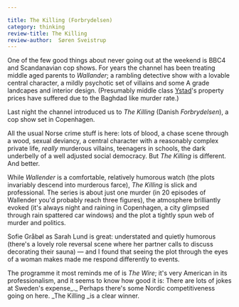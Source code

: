 ```yaml
---

title: The Killing (Forbrydelsen)
category: thinking
review-title: The Killing
review-author:  Søren Sveistrup
---
```


One of the few good things about never going out at the weekend is BBC4 and Scandanavian cop shows. For years the channel has been treating middle aged parents to _Wallander_; a rambling detective show with a lovable central character, a mildly psychotic set of villains and some A grade landcapes and interior design. (Presumably middle class [Ystad](http://www.visitsweden.com/sweden/Regions--Cities/Southern-Sweden/Culture/Ystad--Kurt-Wallander/)'s property prices have suffered due to the Baghdad like murder rate.)

Last night the channel introduced us to _The Killing_ (Danish _Forbrydelsen_), a cop show set in Copenhagen.

All the usual Norse crime stuff is here: lots of blood, a chase scene through a wood, sexual deviancy, a central character with a reasonably complex private life, _really_ murderous villains, teenagers in schools, the dark underbelly of a well adjusted social democracy. But _The Killing_ is different. And better.

While _Wallender_ is a comfortable, relatively humorous watch (the plots invariably descend into murderous farce), _The Killing_ is slick and professional. The series is about just one murder (in 20 episodes of Wallender you'd probably reach three figures), the atmosphere brilliantly evoked (it's always night and raining in Copenhagen, a city glimpsed through rain spattered car windows) and the plot a tightly spun web of murder and politics.

Sofie Gråbøl as Sarah Lund is great: understated and quietly humorous (there's a lovely role reversal scene where her partner calls to discuss decorating their sauna) — and I found that seeing the plot through the eyes of a woman makes made me respond differently to events.

The programme it most reminds me of is _The Wire_; it's very American in its professionalism, and it seems to know how good it is: There are lots of jokes at Sweden's expense_._ Perhaps there's some Nordic competitiveness going on here. _The Killing _is a clear winner.
